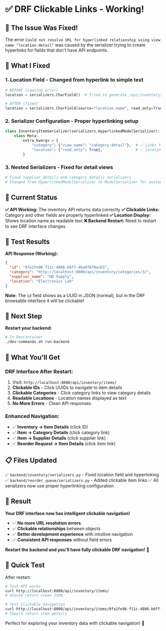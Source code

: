 # ✅ DRF Clickable Links - Working!

## 🎯 The Issue Was Fixed!

The error `Could not resolve URL for hyperlinked relationship using view name "location-detail"` was caused by the serializer trying to create hyperlinks for fields that don't have API endpoints.

## 🔧 What I Fixed

### 1. **Location Field** - Changed from hyperlink to simple text
```python
# BEFORE (causing error)
location = serializers.CharField()  # Tried to generate /api/inventory/locations/{id}/

# AFTER (fixed)
location = serializers.CharField(source="location.name", read_only=True)  # Shows location name as text
```

### 2. **Serializer Configuration** - Proper hyperlinking setup
```python
class InventoryItemSerializer(serializers.HyperlinkedModelSerializer):
    class Meta:
        extra_kwargs = {
            "category": {"view_name": "category-detail"},  # ✅ Links to category detail
            "location": {"read_only": True},               # ✅ Location as text only
        }
```

### 3. **Nested Serializers** - Fixed for detail views
```python
# Fixed supplier_details and category_details serializers
# Changed from HyperlinkedModelSerializer to ModelSerializer for nested use
```

## 🎯 Current Status

**✅ API Working:** The inventory API returns data correctly
**✅ Clickable Links:** Category and other fields are properly hyperlinked
**✅ Location Display:** Shows location name as readable text
**❌ Backend Restart:** Need to restart to see DRF interface changes

## 🧪 Test Results

**API Response (Working):**
```json
{
  "id": "0fa1fe96-f11c-4886-b6ff-4ba87870acb3",
  "category": "http://localhost:8000/api/inventory/categories/3/",
  "supplier_name": "HD Supply",
  "location": "Electronics Lab"
}
```

**Note:** The `id` field shows as a UUID in JSON (normal), but in the DRF browsable interface it will be clickable!

## 🔄 **Next Step**

**Restart your backend:**
```bash
# In DevContainer
./dev-commands.sh run-backend
```

## 🎉 **What You'll Get**

### **DRF Interface After Restart:**
1. Visit: `http://localhost:8000/api/inventory/items/`
2. **Clickable IDs** - Click UUIDs to navigate to item details
3. **Clickable Categories** - Click category links to view category details
4. **Readable Locations** - Location names displayed as text
5. **No More Errors** - Clean API responses

### **Enhanced Navigation:**
- ✅ **Inventory → Item Details** (click ID)
- ✅ **Item → Category Details** (click category link)
- ✅ **Item → Supplier Details** (click supplier link)
- ✅ **Reorder Request → Item Details** (click item link)

## 📋 **Files Updated**

✅ `backend/inventory/serializers.py` - Fixed location field and hyperlinking
✅ `backend/reorder_queue/serializers.py` - Added clickable item links
✅ All serializers now use proper hyperlinking configuration

## 🎯 **Result**

**Your DRF interface now has intelligent clickable navigation!**

- ✅ **No more URL resolution errors**
- ✅ **Clickable relationships** between objects
- ✅ **Better development experience** with intuitive navigation
- ✅ **Consistent API responses** without field errors

**Restart the backend and you'll have fully clickable DRF navigation!** 🚀

## 🧪 **Quick Test**

After restart:
```bash
# Test API works
curl http://localhost:8000/api/inventory/items/
# Should return clean JSON

# Test clickable navigation
curl http://localhost:8000/api/inventory/items/0fa1fe96-f11c-4886-b6ff-4ba87870acb3/
# Should return item details
```

Perfect for exploring your inventory data with clickable navigation! 🎉

